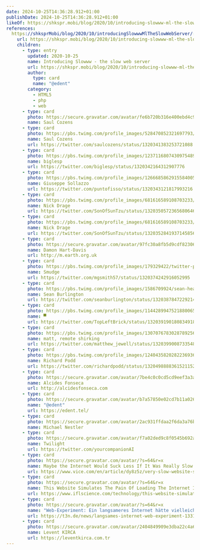 ```yaml
---
date: 2024-10-25T14:36:28.912+01:00
publishDate: 2024-10-25T14:36:28.912+01:00
likeOf: https://shkspr.mobi/blog/2020/10/introducing-slowww-ml-the-slow-web-server/
references:
  https://shksprMobi/blog/2020/10/introducingSlowwwMlTheSlowWebServer/:
    url: https://shkspr.mobi/blog/2020/10/introducing-slowww-ml-the-slow-web-server/
    children:
      - type: entry
        updated: 2020-10-25
        name: Introducing Slowww - the slow web server
        url: https://shkspr.mobi/blog/2020/10/introducing-slowww-ml-the-slow-web-server/
        author:
          type: card
          name: "@edent"
        category:
          - HTML5
          - php
          - web
      - type: card
        photo: https://secure.gravatar.com/avatar/fe6b720b316e400ebd4c9568c7ffd2c4?s=64&r=x
        name: Saul Cozens
      - type: card
        photo: https://pbs.twimg.com/profile_images/528470852321697793/-7-J3bfZ.jpeg
        name: Saul Cozens
        url: https://twitter.com/saulcozens/status/1320341383253721088
      - type: card
        photo: https://pbs.twimg.com/profile_images/1237116807430975489/ncnF-53L.png
        name: biglesp
        url: https://twitter.com/biglesp/status/1320342164312907776
      - type: card
        photo: https://pbs.twimg.com/profile_images/1266685862915584005/UyURI2iR.jpg
        name: Giuseppe Sollazzo
        url: https://twitter.com/puntofisso/status/1320343121817993216
      - type: card
        photo: https://pbs.twimg.com/profile_images/681616589108703233/PUJr9hh0.jpg
        name: Nick Drage
        url: https://twitter.com/SonOfSunTzu/status/1320350572365680646
      - type: card
        photo: https://pbs.twimg.com/profile_images/681616589108703233/PUJr9hh0.jpg
        name: Nick Drage
        url: https://twitter.com/SonOfSunTzu/status/1320352841937145856
      - type: card
        photo: https://secure.gravatar.com/avatar/97fc30a8fb5d9cdf82306be7a6a1b460?s=64&r=x
        name: Damon Hart-Davis
        url: http://m.earth.org.uk
      - type: card
        photo: https://pbs.twimg.com/profile_images/179329422/twitter-profile-pic.jpg
        name: Smudge
        url: https://twitter.com/mgsmith57/status/1320374242916052995
      - type: card
        photo: https://pbs.twimg.com/profile_images/1586709924/sean-headshot-medium.jpeg
        name: Sean Burlington
        url: https://twitter.com/seanburlington/status/1320387847229214722
      - type: card
        photo: https://pbs.twimg.com/profile_images/1144289947521880065/6Dt7Y2jQ.png
        name: ▀
        url: https://twitter.com/TopLeftBrick/status/1320391901808349186
      - type: card
        photo: https://pbs.twimg.com/profile_images/1307076783028789256/4wgyfINm.jpg
        name: matt, remote shirking
        url: https://twitter.com/matthew_jewell/status/1320399008733548545
      - type: card
        photo: https://pbs.twimg.com/profile_images/1240435820282236936/BB_LjD2X.jpg
        name: Richard Podd
        url: https://twitter.com/richardpodd/status/1320498888361521152
      - type: card
        photo: https://secure.gravatar.com/avatar/7be4c0c0cd5cd9eef3a3a414bdfad3e8?s=64&r=x
        name: Alcides Fonseca
        url: http://alcidesfonseca.com
      - type: card
        photo: https://secure.gravatar.com/avatar/b7a57850e02cd7b11a026390aaa400bd?s=64&r=x
        name: "@edent"
        url: https://edent.tel/
      - type: card
        photo: https://secure.gravatar.com/avatar/2ac931ffdaa2f6da3a76bdb3108e1766?s=64&r=x
        name: Michael Nestler
      - type: card
        photo: https://secure.gravatar.com/avatar/f7a02ded9c8f0545b692a3c30d2fea34?s=64&r=x
        name: Twilight
        url: https://twitter.com/yourcompanionAI
      - type: card
        photo: https://secure.gravatar.com/avatar/?s=64&r=x
        name: Maybe the Internet Would Suck Less If It Was Really Slow
        url: https://www.vice.com/en/article/dy8z5z/very-slow-website-speed-slowww-ml
      - type: card
        photo: https://secure.gravatar.com/avatar/?s=64&r=x
        name: This Website Simulates The Pain Of Loading The Internet In The '90s
        url: https://www.iflscience.com/technology/this-website-simulates-the-pain-of-loading-the-internet-in-the-90s/
      - type: card
        photo: https://secure.gravatar.com/avatar/?s=64&r=x
        name: "Web-Experiment: Ein langsameres Internet hätte vielleicht nicht nur Nachteile"
        url: https://t3n.de/news/langsames-internet-web-experiment-1331351/
      - type: card
        photo: https://secure.gravatar.com/avatar/2404849909e3dba22c4a67bb9e8871cb?s=64&r=x
        name: Levent KIRCA
        url: https://leventkirca.com.tr
---
```

